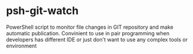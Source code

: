# psh-git-watch
PowerShell script to monitor file changes in GIT repository and make automatic publication. Convinient to use in pair programming when developers has different IDE or just don't want to use any complex tools or environment
